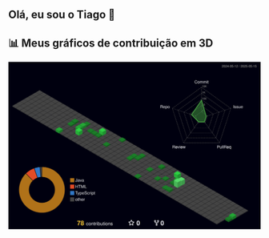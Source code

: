 ## Olá, eu sou o Tiago 👋

## 📊 Meus gráficos de contribuição em 3D

![Contribuições 3D](./profile-3d-contrib/profile-night-green.svg)

<!--
**tiagomolero/tiagomolero** is a ✨ _special_ ✨ repository because its `README.md` (this file) appears on your GitHub profile.

Here are some ideas to get you started:

- 🔭 I’m currently working on ...
- 🌱 I’m currently learning ...
- 👯 I’m looking to collaborate on ...
- 🤔 I’m looking for help with ...
- 💬 Ask me about ...
- 📫 How to reach me: ...
- 😄 Pronouns: ...
- ⚡ Fun fact: ...
-->
